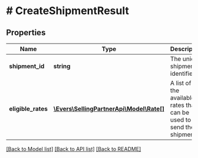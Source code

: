 # # CreateShipmentResult

## Properties

Name | Type | Description | Notes
------------ | ------------- | ------------- | -------------
**shipment_id** | **string** | The unique shipment identifier. |
**eligible_rates** | [**\Evers\SellingPartnerApi\Model\Rate[]**](Rate.md) | A list of all the available rates that can be used to send the shipment. |

[[Back to Model list]](../../README.md#models) [[Back to API list]](../../README.md#endpoints) [[Back to README]](../../README.md)
